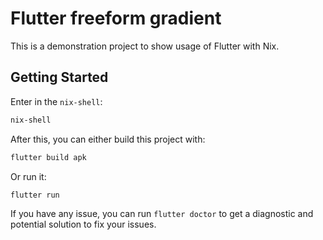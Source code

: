 # Flutter freeform gradient

This is a demonstration project to show usage of Flutter with Nix.

## Getting Started

Enter in the `nix-shell`:

```sh
nix-shell
```

After this, you can either build this project with:

```sh
flutter build apk
```

Or run it:

```sh
flutter run
```

If you have any issue, you can run `flutter doctor` to get a diagnostic and potential solution to fix your issues.
